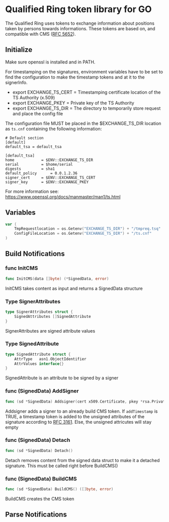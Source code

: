 # Qualified Ring token library for GO

The Qualified Ring uses tokens to exchange information about positions taken by persons towards informations.
These tokens are based on, and compatible with CMS ([RFC 5652](https://tools.ietf.org/html/rfc5652)).

## Initialize

Make sure openssl is installed and in PATH.

For timestamping on the signatures, environment variables have to be set to find the configuration to make the timestamp tokens and at it to the signerInfo.

* export EXCHANGE_TS_CERT = Timestamping certificate location of the TS Authority (x.509)
* export EXCHANGE_PKEY = Private key of the TS Authority
* export EXCHANGE_TS_DIR = The directory to temporarily store request and place the config file

The configuration file MUST be placed in the $EXCHANGE_TS_DIR location as `ts.cnf` containing the following information:

	# Default section
	[default]
	default_tsa = default_tsa

	[default_tsa]
	home			= $ENV::EXCHANGE_TS_DIR
	serial			= $home/serial
	digests			= sha1
	default_policy		= 0.0.1.2.36
	signer_cert		= $ENV::EXCHANGE_TS_CERT
	signer_key		= $ENV::EXCHANGE_PKEY

For more information see: https://www.openssl.org/docs/manmaster/man1/ts.html


## Variables 

```go
var (
	TmpRequestlocation = os.Getenv("EXCHANGE_TS_DIR") + "/tmpreq.tsq"
	ConfigFileLocation = os.Getenv("EXCHANGE_TS_DIR") + "/ts.cnf"
)	
```

## Build Notifications

### func **InitCMS**

```go
func InitCMS(data []byte) (*SignedData, error)
```

InitCMS takes content as input and returns a SignedData structure

### Type **SignerAttributes**

```go
type SignerAttributes struct {
	SignedAttributes []SignedAttribute
}
```
SignerAttributes are signed attribute values

### Type **SignedAttribute**

```go
type SignedAttribute struct {
	AttrType   asn1.ObjectIdentifier
	AttrValues interface{}
}
```
SignedAttribute is an attribute to be signed by a signer

### func **(SignedData) AddSigner**

```go
func (sd *SignedData) Addsigner(cert x509.Certificate, pkey *rsa.PrivateKey, extraSignedAttributes SignerAttributes, addTimestamp bool)
```

Addsigner adds a signer to an already build CMS token. If `addTimestamp` is TRUE, a timestamp token is added to the unsigned attributes of the signature according to [RFC 3161](https://tools.ietf.org/html/rfc3161). Else, the unsigned attricutes will stay empty

### func **(SignedData) Detach**

```go
func (sd *SignedData) Detach()
```
Detach removes content from the signed data struct to make it a detached signature. This must be called right before BuildCMS()

### func **(SignedData) BuildCMS**

```go
func (sd *SignedData) BuildCMS() ([]byte, error)
```
BuildCMS creates the CMS token

## Parse Notifications

